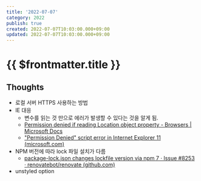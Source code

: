 ```yaml
---
title: '2022-07-07'
category: 2022
publish: true
created: 2022-07-07T10:03:00.000+09:00
updated: 2022-07-07T10:03:00.000+09:00
---
```


# {{ $frontmatter.title }}

## Thoughts

- 로컬 서버 HTTPS 사용하는 방법
- IE 대응
  - 변수를 읽는 것 만으로 에러가 발생할 수 있다는 것을 알게 됨.
  - [Permission denied if reading Location object property - Browsers | Microsoft Docs](https://docs.microsoft.com/en-us/troubleshoot/developer/browsers/development-website/permission-denied-for-location-object-properties)
  - ["Permission Denied" script error in Internet Explorer 11 (microsoft.com)](https://support.microsoft.com/en-us/topic/-permission-denied-script-error-in-internet-explorer-11-914fe758-b3a8-2fae-dcad-250db1158af9)
- NPM 버전에 따라 lock 파일 설치가 다름
  - [package-lock.json changes lockfile version via npm 7 · Issue #8253 · renovatebot/renovate (github.com)](https://github.com/renovatebot/renovate/issues/8253)
- unstyled option

